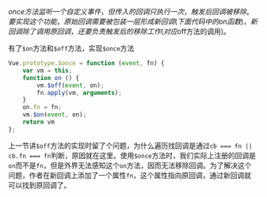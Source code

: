 $once方法监听一个自定义事件，但传入的回调只执行一次，触发后回调被移除。要实现这个功能，原始回调需要被包装一层形成新回调(下面代码中的on函数)，新回调除了调用原回调，还要负责触发后的移除工作(对应$off方法的调用)。


有了```$on```方法和```$off```方法，实现```$once```方法

```javascript
Vue.prototype.$once = function (event, fn) {
	var vm = this;
	function on () {
		vm.$off(event, on);
		fn.apply(vm, arguments);
	}
	on.fn = fn;
	vm.$on(event, on);
	return vm
};
```

上一节讲```$off```方法的实现时留了个问题，为什么遍历找回调是通过```cb === fn || cb.fn === fn```判断，原因就在这里。使用```$once```方法时，我们实际上注册的回调是```on```而不是```fn```，但是外界无法感知这个```on```方法，因而无法移除回调。为了解决这个问题，作者在新回调上添加了一个属性```fn```，这个属性指向原回调，通过新回调就可以找到原回调了。